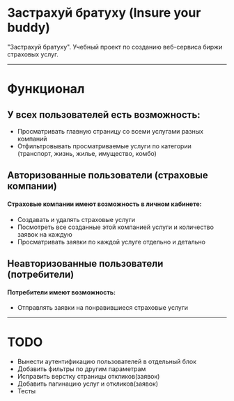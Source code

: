 # Застрахуй братуху (Insure your buddy)
"Застрахуй братуху". Учебный проект по созданию веб-сервиса биржи страховых услуг.
_____
# Функционал
 
 ## У всех пользователей есть возможность:
 * Просматривать главную страницу со всеми услугами разных компаний
 * Отфильтровывать просматриваемые услуги по категории (транспорт, жизнь, жилье, имущество, комбо)

## Авторизованные пользователи (страховые компании)
#### Страховые компании имеют возможность в личном кабинете:
* Создавать и удалять страховые услуги
* Посмотреть все созданные этой компанией услуги и количество заявок на каждую
* Просматривать заявки по каждой услуге отдельно и детально

## Неавторизованные пользователи (потребители)
#### Потребители имеют возможность:
* Отправлять заявки на понравившиеся страховые услуги

_____
# TODO
* Вынести аутентификацию пользователей в отдельный блок
* Добавить фильтры по другим параметрам
* Исправить верстку страницы откликов(заявок)
* Добавить пагинацию услуг и откликов(заявок)
* Тесты
